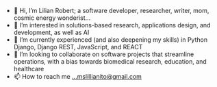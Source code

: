 - 👋 Hi, I’m Lilian Robert; a software developer, researcher, writer, mom, cosmic energy wonderist...
- 👀 I’m interested in solutions-based research, applications design, and development, as well as AI
- 🌱 I’m currently experienced (and also deepening my skills) in Python Django, Django REST, JavaScript, and REACT
- 💞️ I’m looking to collaborate on software projects that streamline operations, with a bias towards biomedical research, education, and healthcare
- 📫 How to reach me ...mslillianito@gmail.com

<!---
LilianBob/LilianBob is a ✨ special ✨ repository because its `README.md` (this file) appears on your GitHub profile.
You can click the Preview link to take a look at your changes.
--->
